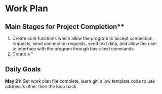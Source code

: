 # Work Plan

## Main Stages for Project Completion**
1. Create core functions which allow the program to accept connection requests, send connection requests, send text data,
   and allow the user to interface with the program through basic text commands.
2. Create a "

## Daily Goals
**May 21:** 
Get work plan file complete, learn git, allow template code to use address's other then the loop back
